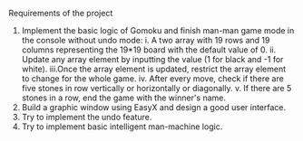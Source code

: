 Requirements of the project

1. Implement the basic logic of Gomoku and finish man-man game mode in the console without undo mode:
	i. A two array with 19 rows and 19 columns representing the 19*19 board with the default value of 0.
	ii. Update any array element by inputting the value (1 for black and -1 for white).
	iii.Once the array element is updated, restrict the array element to change for the whole game.
	iv. After every move, check if there are five stones in row vertically or horizontally or diagonally.
	v. If there are 5 stones in a row, end the game with the winner's name.
2. Build a graphic window using EasyX and design a good user interface.
3. Try to implement the undo feature.
4. Try to implement basic intelligent man-machine logic.
